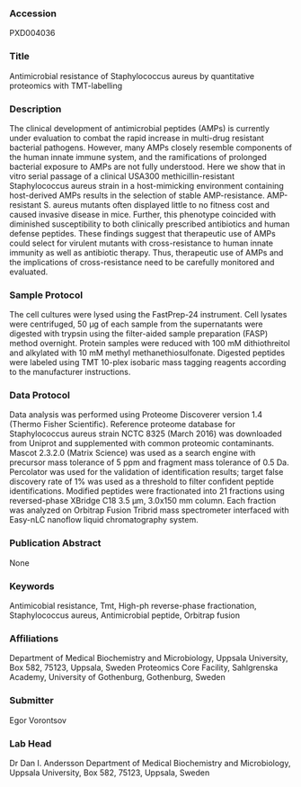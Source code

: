 ### Accession
PXD004036

### Title
Antimicrobial resistance of Staphylococcus aureus by quantitative proteomics with TMT-labelling

### Description
The clinical development of antimicrobial peptides (AMPs) is currently under evaluation to combat the rapid increase in multi-drug resistant bacterial pathogens. However, many AMPs closely resemble components of the human innate immune system, and the ramifications of prolonged bacterial exposure to AMPs are not fully understood. Here we show that in vitro serial passage of a clinical USA300 methicillin-resistant Staphylococcus aureus strain in a host-mimicking environment containing host-derived AMPs results in the selection of stable AMP-resistance. AMP-resistant S. aureus mutants often displayed little to no fitness cost and caused invasive disease in mice. Further, this phenotype coincided with diminished susceptibility to both clinically prescribed antibiotics and human defense peptides. These findings suggest that therapeutic use of AMPs could select for virulent mutants with cross-resistance to human innate immunity as well as antibiotic therapy. Thus, therapeutic use of AMPs and the implications of cross-resistance need to be carefully monitored and evaluated.

### Sample Protocol
The cell cultures were lysed using the FastPrep-24 instrument. Cell lysates were centrifuged, 50 μg of each sample from the supernatants were digested with trypsin using the filter-aided sample preparation (FASP) method overnight. Protein samples were reduced with 100 mM dithiothreitol and alkylated with 10 mM methyl methanethiosulfonate. Digested peptides were labeled using TMT 10-plex isobaric mass tagging reagents according to the manufacturer instructions.

### Data Protocol
Data analysis was performed using Proteome Discoverer version 1.4 (Thermo Fisher Scientific). Reference proteome database for Staphylococcus aureus strain NCTC 8325 (March 2016) was downloaded from Uniprot and supplemented with common proteomic contaminants. Mascot 2.3.2.0 (Matrix Science) was used as a search engine with precursor mass tolerance of 5 ppm and fragment mass tolerance of 0.5 Da. Percolator was used for the validation of identification results; target false discovery rate of 1% was used as a threshold to filter confident peptide identifications. Modified peptides were fractionated into 21 fractions using reversed-phase XBridge C18 3.5 μm, 3.0x150 mm column. Each fraction was analyzed on Orbitrap Fusion Tribrid mass spectrometer interfaced with Easy-nLC nanoflow liquid chromatography system.

### Publication Abstract
None

### Keywords
Antimicobial resistance, Tmt, High-ph reverse-phase fractionation, Staphylococcus aureus, Antimicrobial peptide, Orbitrap fusion

### Affiliations
Department of Medical Biochemistry and Microbiology, Uppsala University, Box 582, 75123, Uppsala, Sweden
Proteomics Core Facility, Sahlgrenska Academy, University of Gothenburg, Gothenburg, Sweden

### Submitter
Egor Vorontsov

### Lab Head
Dr Dan I. Andersson
Department of Medical Biochemistry and Microbiology, Uppsala University, Box 582, 75123, Uppsala, Sweden


